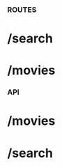 ### ROUTES

# /search

<!-- # /dubbed -->

# /movies

### API

<!-- # /dubbed -->

# /movies

# /search
